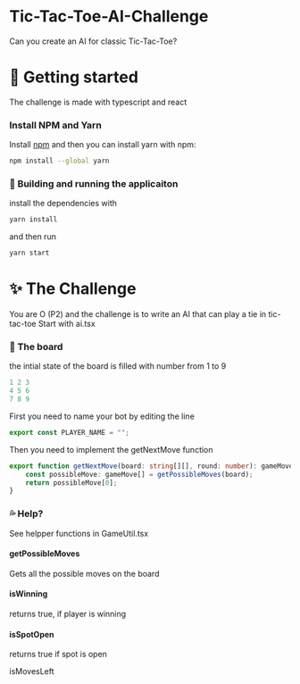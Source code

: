 # Tic-Tac-Toe-AI-Challenge
Can you create an AI for classic Tic-Tac-Toe?

# 🏃 Getting started 
The challenge is made with typescript and react

### Install NPM and Yarn
Install [npm](https://docs.npmjs.com/) and then you can install yarn with npm:

```bash
npm install --global yarn
```

### 🚀 Building and running the applicaiton
install the dependencies with
```bash
yarn install
```

and then run 
```bash
yarn start
```

# ✨ The Challenge
You are O (P2) and the challenge is to write an AI that can play a tie in tic-tac-toe
Start with ai.tsx

### 🌱 The board
the intial state of the board is filled with number from 1 to 9
```typescript
1 2 3  
4 5 6  
7 8 9  
```


First you need to name your bot by editing the line
```typescript
export const PLAYER_NAME = "";
```

Then you need to implement the getNextMove function
```typescript
export function getNextMove(board: string[][], round: number): gameMove {
	const possibleMove: gameMove[] = getPossibleMoves(board);
	return possibleMove[0];
}
```

### 💦 Help?
See helpper functions in 
GameUtil.tsx

#### getPossibleMoves
Gets all the possible moves on the board

#### isWinning
returns true, if player is winning

#### isSpotOpen
returns true if spot is open

isMovesLeft

